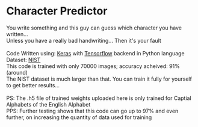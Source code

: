 # Character Predictor
You write something and this guy can guess which character you have written...<br/>
Unless you have a really bad handwriting... Then it's your fault<br/><br/>
Code Written using: [Keras](https://keras.io/) with [Tensorflow](https://www.tensorflow.org/tutorials) backend in Python language<br/>
Dataset: [NIST](https://www.nist.gov/srd/nist-special-database-19)<br/>
This code is trained with only 70000 images; accuracy acheived: 91%(around)<br/>
The NIST dataset is much larger than that. You can train it fully for yourself to get better results...<br/><br/>
PS: The .h5 file of trained weights uploaded here is only trained for Captial Alphabets of the English Alphabet<br/>
PPS: Further testing shows that this code can go up to 97% and even further, on increasing the quantity of data used for training
